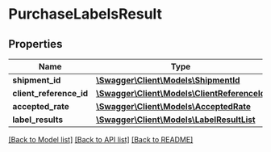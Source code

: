 # PurchaseLabelsResult

## Properties

Name | Type | Description | Notes
------------ | ------------- | ------------- | -------------
**shipment_id** | [**\Swagger\Client\Models\ShipmentId**](ShipmentId.md) |  |
**client_reference_id** | [**\Swagger\Client\Models\ClientReferenceId**](ClientReferenceId.md) |  | [optional]
**accepted_rate** | [**\Swagger\Client\Models\AcceptedRate**](AcceptedRate.md) |  |
**label_results** | [**\Swagger\Client\Models\LabelResultList**](LabelResultList.md) |  |

[[Back to Model list]](../../README.md#documentation-for-models) [[Back to API list]](../../README.md#documentation-for-api-endpoints) [[Back to README]](../../README.md)


